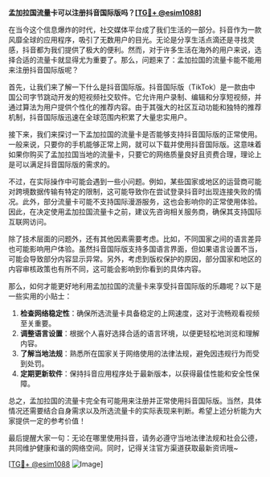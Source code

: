 **孟加拉国流量卡可以注册抖音国际版吗？[[TG💪+ @esim1088](https://t.me/s/esim1088)]**

在当今这个信息爆炸的时代，社交媒体平台成了我们生活的一部分。抖音作为一款风靡全球的应用程序，吸引了无数用户的目光。无论是分享生活点滴还是寻找灵感，抖音都为我们提供了极大的便利。然而，对于许多生活在海外的用户来说，选择合适的流量卡就显得尤为重要了。那么，问题来了：孟加拉国的流量卡能不能用来注册抖音国际版呢？

首先，让我们来了解一下什么是抖音国际版。抖音国际版（TikTok）是一款由中国公司字节跳动开发的短视频社交软件。它允许用户录制、编辑和分享短视频，并通过算法为用户提供个性化的推荐内容。由于其强大的社区互动功能和独特的推荐机制，抖音国际版迅速在全球范围内积累了大量忠实用户。

接下来，我们来探讨一下孟加拉国的流量卡是否能够支持抖音国际版的正常使用。一般来说，只要你的手机能够正常上网，就可以下载并使用抖音国际版。这意味着如果你购买了孟加拉国当地的流量卡，只要它的网络质量良好且资费合理，理论上是可以满足抖音国际版的需求的。

不过，在实际操作中可能会遇到一些小问题。例如，某些国家或地区的运营商可能对跨境数据传输有特定的限制，这可能导致你在尝试登录抖音时出现连接失败的情况。此外，部分流量卡可能不支持国际漫游服务，这也会影响你的正常使用体验。因此，在决定使用孟加拉国流量卡之前，建议先咨询相关服务商，确保其支持国际互联网访问。

除了技术层面的问题外，还有其他因素需要考虑。比如，不同国家之间的语言差异也可能影响用户体验。虽然抖音国际版支持多国语言界面，但如果语言设置不当，可能会导致部分内容显示异常。另外，考虑到版权保护的原因，部分国家和地区的内容审核政策也有所不同，这可能会影响到你看到的具体内容。

那么，如何才能更好地利用孟加拉国的流量卡来享受抖音国际版的乐趣呢？以下是一些实用的小贴士：

1. **检查网络稳定性**：确保所选流量卡具备稳定的上网速度，这对于流畅观看视频至关重要。
2. **调整语言设置**：根据个人喜好选择合适的语言环境，以便更轻松地浏览和理解内容。
3. **了解当地法规**：熟悉所在国家关于网络使用的法律法规，避免因违规行为而受到处罚。
4. **定期更新软件**：保持抖音应用程序处于最新版本，以获得最佳性能和安全性保障。

总之，孟加拉国的流量卡完全有可能用来注册并正常使用抖音国际版。当然，具体情况还需要结合自身需求以及所选流量卡的实际表现来判断。希望上述分析能为大家提供一定的参考价值！

最后提醒大家一句：无论在哪里使用抖音，请务必遵守当地法律法规和社会公德，共同维护健康和谐的网络空间。同时，记得关注官方渠道获取最新资讯哦~

[[TG💪+ @esim1088](https://t.me/s/esim1088) ![Image](https://i.postimg.cc/4NQfJmqS/Snipaste-2025-05-13-00-14-12.png)]